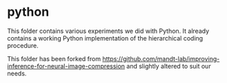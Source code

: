 # python

This folder contains various experiments we did with Python. It already contains a working Python implementation of the hierarchical coding procedure.

This folder has been forked from https://github.com/mandt-lab/improving-inference-for-neural-image-compression and slightly altered to suit our needs.